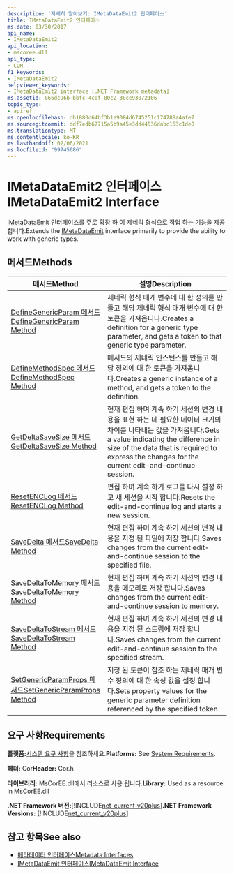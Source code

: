 ```yaml
---
description: '자세히 알아보기: IMetaDataEmit2 인터페이스'
title: IMetaDataEmit2 인터페이스
ms.date: 03/30/2017
api_name:
- IMetaDataEmit2
api_location:
- mscoree.dll
api_type:
- COM
f1_keywords:
- IMetaDataEmit2
helpviewer_keywords:
- IMetaDataEmit2 interface [.NET Framework metadata]
ms.assetid: 866dc96b-bbfc-4c0f-80c2-38ce93072106
topic_type:
- apiref
ms.openlocfilehash: db1880d64bf3b1e9084d6745251c174788a4afe7
ms.sourcegitcommit: ddf7edb67715a5b9a45e3dd44536dabc153c1de0
ms.translationtype: MT
ms.contentlocale: ko-KR
ms.lasthandoff: 02/06/2021
ms.locfileid: "99745686"
---
```

# <a name="imetadataemit2-interface"></a><span data-ttu-id="8fb7d-103">IMetaDataEmit2 인터페이스</span><span class="sxs-lookup"><span data-stu-id="8fb7d-103">IMetaDataEmit2 Interface</span></span>

<span data-ttu-id="8fb7d-104">[IMetaDataEmit](imetadataemit-interface.md) 인터페이스를 주로 확장 하 여 제네릭 형식으로 작업 하는 기능을 제공 합니다.</span><span class="sxs-lookup"><span data-stu-id="8fb7d-104">Extends the [IMetaDataEmit](imetadataemit-interface.md) interface primarily to provide the ability to work with generic types.</span></span>  
  
## <a name="methods"></a><span data-ttu-id="8fb7d-105">메서드</span><span class="sxs-lookup"><span data-stu-id="8fb7d-105">Methods</span></span>  
  
|<span data-ttu-id="8fb7d-106">메서드</span><span class="sxs-lookup"><span data-stu-id="8fb7d-106">Method</span></span>|<span data-ttu-id="8fb7d-107">설명</span><span class="sxs-lookup"><span data-stu-id="8fb7d-107">Description</span></span>|  
|------------|-----------------|  
|[<span data-ttu-id="8fb7d-108">DefineGenericParam 메서드</span><span class="sxs-lookup"><span data-stu-id="8fb7d-108">DefineGenericParam Method</span></span>](imetadataemit2-definegenericparam-method.md)|<span data-ttu-id="8fb7d-109">제네릭 형식 매개 변수에 대 한 정의를 만들고 해당 제네릭 형식 매개 변수에 대 한 토큰을 가져옵니다.</span><span class="sxs-lookup"><span data-stu-id="8fb7d-109">Creates a definition for a generic type parameter, and gets a token to that generic type parameter.</span></span>|  
|[<span data-ttu-id="8fb7d-110">DefineMethodSpec 메서드</span><span class="sxs-lookup"><span data-stu-id="8fb7d-110">DefineMethodSpec Method</span></span>](imetadataemit2-definemethodspec-method.md)|<span data-ttu-id="8fb7d-111">메서드의 제네릭 인스턴스를 만들고 해당 정의에 대 한 토큰을 가져옵니다.</span><span class="sxs-lookup"><span data-stu-id="8fb7d-111">Creates a generic instance of a method, and gets a token to the definition.</span></span>|  
|[<span data-ttu-id="8fb7d-112">GetDeltaSaveSize 메서드</span><span class="sxs-lookup"><span data-stu-id="8fb7d-112">GetDeltaSaveSize Method</span></span>](imetadataemit2-getdeltasavesize-method.md)|<span data-ttu-id="8fb7d-113">현재 편집 하며 계속 하기 세션의 변경 내용을 표현 하는 데 필요한 데이터 크기의 차이를 나타내는 값을 가져옵니다.</span><span class="sxs-lookup"><span data-stu-id="8fb7d-113">Gets a value indicating the difference in size of the data that is required to express the changes for the current edit-and-continue session.</span></span>|  
|[<span data-ttu-id="8fb7d-114">ResetENCLog 메서드</span><span class="sxs-lookup"><span data-stu-id="8fb7d-114">ResetENCLog Method</span></span>](imetadataemit2-resetenclog-method.md)|<span data-ttu-id="8fb7d-115">편집 하며 계속 하기 로그를 다시 설정 하 고 새 세션을 시작 합니다.</span><span class="sxs-lookup"><span data-stu-id="8fb7d-115">Resets the edit-and-continue log and starts a new session.</span></span>|  
|[<span data-ttu-id="8fb7d-116">SaveDelta 메서드</span><span class="sxs-lookup"><span data-stu-id="8fb7d-116">SaveDelta Method</span></span>](imetadataemit2-savedelta-method.md)|<span data-ttu-id="8fb7d-117">현재 편집 하며 계속 하기 세션의 변경 내용을 지정 된 파일에 저장 합니다.</span><span class="sxs-lookup"><span data-stu-id="8fb7d-117">Saves changes from the current edit-and-continue session to the specified file.</span></span>|  
|[<span data-ttu-id="8fb7d-118">SaveDeltaToMemory 메서드</span><span class="sxs-lookup"><span data-stu-id="8fb7d-118">SaveDeltaToMemory Method</span></span>](imetadataemit2-savedeltatomemory-method.md)|<span data-ttu-id="8fb7d-119">현재 편집 하며 계속 하기 세션의 변경 내용을 메모리로 저장 합니다.</span><span class="sxs-lookup"><span data-stu-id="8fb7d-119">Saves changes from the current edit-and-continue session to memory.</span></span>|  
|[<span data-ttu-id="8fb7d-120">SaveDeltaToStream 메서드</span><span class="sxs-lookup"><span data-stu-id="8fb7d-120">SaveDeltaToStream Method</span></span>](imetadataemit2-savedeltatostream-method.md)|<span data-ttu-id="8fb7d-121">현재 편집 하며 계속 하기 세션의 변경 내용을 지정 된 스트림에 저장 합니다.</span><span class="sxs-lookup"><span data-stu-id="8fb7d-121">Saves changes from the current edit-and-continue session to the specified stream.</span></span>|  
|[<span data-ttu-id="8fb7d-122">SetGenericParamProps 메서드</span><span class="sxs-lookup"><span data-stu-id="8fb7d-122">SetGenericParamProps Method</span></span>](imetadataemit2-setgenericparamprops-method.md)|<span data-ttu-id="8fb7d-123">지정 된 토큰이 참조 하는 제네릭 매개 변수 정의에 대 한 속성 값을 설정 합니다.</span><span class="sxs-lookup"><span data-stu-id="8fb7d-123">Sets property values for the generic parameter definition referenced by the specified token.</span></span>|  
  
## <a name="requirements"></a><span data-ttu-id="8fb7d-124">요구 사항</span><span class="sxs-lookup"><span data-stu-id="8fb7d-124">Requirements</span></span>  

 <span data-ttu-id="8fb7d-125">**플랫폼:**[시스템 요구 사항](../../get-started/system-requirements.md)을 참조하세요.</span><span class="sxs-lookup"><span data-stu-id="8fb7d-125">**Platforms:** See [System Requirements](../../get-started/system-requirements.md).</span></span>  
  
 <span data-ttu-id="8fb7d-126">**헤더:** Cor</span><span class="sxs-lookup"><span data-stu-id="8fb7d-126">**Header:** Cor.h</span></span>  
  
 <span data-ttu-id="8fb7d-127">**라이브러리:** MsCorEE.dll에서 리소스로 사용 됩니다.</span><span class="sxs-lookup"><span data-stu-id="8fb7d-127">**Library:** Used as a resource in MsCorEE.dll</span></span>  
  
 <span data-ttu-id="8fb7d-128">**.NET Framework 버전:**[!INCLUDE[net_current_v20plus](../../../../includes/net-current-v20plus-md.md)]</span><span class="sxs-lookup"><span data-stu-id="8fb7d-128">**.NET Framework Versions:** [!INCLUDE[net_current_v20plus](../../../../includes/net-current-v20plus-md.md)]</span></span>  
  
## <a name="see-also"></a><span data-ttu-id="8fb7d-129">참고 항목</span><span class="sxs-lookup"><span data-stu-id="8fb7d-129">See also</span></span>

- [<span data-ttu-id="8fb7d-130">메타데이터 인터페이스</span><span class="sxs-lookup"><span data-stu-id="8fb7d-130">Metadata Interfaces</span></span>](metadata-interfaces.md)
- [<span data-ttu-id="8fb7d-131">IMetaDataEmit 인터페이스</span><span class="sxs-lookup"><span data-stu-id="8fb7d-131">IMetaDataEmit Interface</span></span>](imetadataemit-interface.md)
